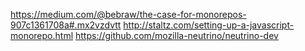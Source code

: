 https://medium.com/@bebraw/the-case-for-monorepos-907c1361708a#.mx2vzdvtt
http://staltz.com/setting-up-a-javascript-monorepo.html
https://github.com/mozilla-neutrino/neutrino-dev
